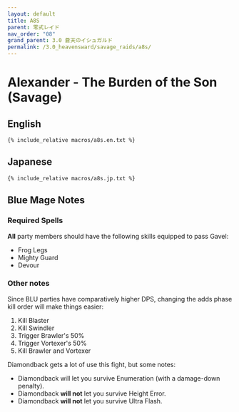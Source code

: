 ```yaml
---
layout: default
title: A8S
parent: 零式レイド
nav_order: "08"
grand_parent: 3.0 蒼天のイシュガルド
permalink: /3.0_heavensward/savage_raids/a8s/
---
```


# Alexander - The Burden of the Son (Savage)

## English
```
{% include_relative macros/a8s.en.txt %}
```

## Japanese
```
{% include_relative macros/a8s.jp.txt %}
```

## Blue Mage Notes

### Required Spells
**All** party members should have the following skills equipped to pass Gavel:

- Frog Legs
- Mighty Guard
- Devour

### Other notes

Since BLU parties have comparatively higher DPS, changing the adds phase kill order will make things easier:

1. Kill Blaster
2. Kill Swindler
3. Trigger Brawler's 50%
4. Trigger Vortexer's 50%
5. Kill Brawler and Vortexer

Diamondback gets a lot of use this fight, but some notes:

- Diamondback will let you survive Enumeration (with a damage-down penalty).
- Diamondback **will not** let you survive Height Error.
- Diamondback **will not** let you survive Ultra Flash.